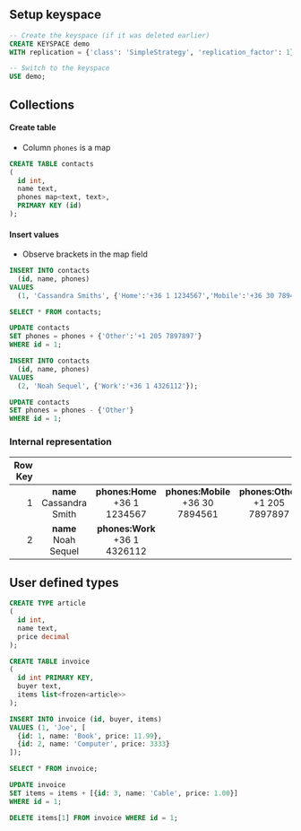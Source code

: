 ## Setup keyspace

```sql
-- Create the keyspace (if it was deleted earlier)
CREATE KEYSPACE demo
WITH replication = {'class': 'SimpleStrategy', 'replication_factor': 1};

-- Switch to the keyspace
USE demo;
```

## Collections

#### Create table

* Column `phones` is a map

```sql 
CREATE TABLE contacts
(
  id int, 
  name text, 
  phones map<text, text>, 
  PRIMARY KEY (id)
);
```

#### Insert values

* Observe brackets in the map field

```sql
INSERT INTO contacts 
  (id, name, phones) 
VALUES 
  (1, 'Cassandra Smiths', {'Home':'+36 1 1234567','Mobile':'+36 30 7894561'});

SELECT * FROM contacts;

UPDATE contacts 
SET phones = phones + {'Other':'+1 205 7897897'} 
WHERE id = 1;

INSERT INTO contacts 
  (id, name, phones) 
VALUES 
  (2, 'Noah Sequel', {'Work':'+36 1 4326112'});

UPDATE contacts 
SET phones = phones - {'Other'} 
WHERE id = 1;
```

### Internal representation

| Row Key |                             |                                  |                                     |                                    |
| -------:|:---------------------------:|:--------------------------------:|:-----------------------------------:|:----------------------------------:|
| 1       | **name**<br>Cassandra Smith | **phones:Home**<br>+36 1 1234567 | **phones:Mobile**<br>+36 30 7894561 | **phones:Other**<br>+1 205 7897897 |
| 2       | **name**<br>Noah Sequel     | **phones:Work**<br>+36 1 4326112 |                                     |                                    |

## User defined types

```sql
CREATE TYPE article
(
  id int, 
  name text, 
  price decimal
);

CREATE TABLE invoice 
(
  id int PRIMARY KEY, 
  buyer text, 
  items list<frozen<article>>
);

INSERT INTO invoice (id, buyer, items) 
VALUES (1, 'Joe', [
  {id: 1, name: 'Book', price: 11.99}, 
  {id: 2, name: 'Computer', price: 3333}
]);

SELECT * FROM invoice;

UPDATE invoice 
SET items = items + [{id: 3, name: 'Cable', price: 1.00}] 
WHERE id = 1;

DELETE items[1] FROM invoice WHERE id = 1;
```
